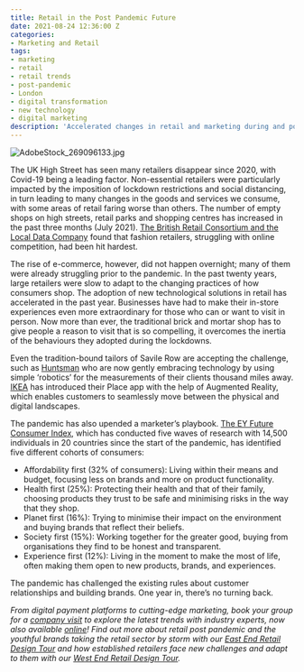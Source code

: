 ```yaml
---
title: Retail in the Post Pandemic Future
date: 2021-08-24 12:36:00 Z
categories:
- Marketing and Retail
tags:
- marketing
- retail
- retail trends
- post-pandemic
- London
- digital transformation
- new technology
- digital marketing
description: 'Accelerated changes in retail and marketing during and post pandemic. '
---
```


![AdobeStock_269096133.jpg](/uploads/AdobeStock_269096133.jpg)

The UK High Street has seen many retailers disappear since 2020, with Covid-19 being a leading factor. Non-essential retailers were particularly impacted by the imposition of lockdown restrictions and social distancing, in turn leading to many changes in the goods and services we consume, with some areas of retail faring worse than others. The number of empty shops on high streets, retail parks and shopping centres has increased in the past three months (July 2021). [The British Retail Consortium and the Local Data Company](https://www.localdatacompany.com/blog/topic/vacancy-rates) found that fashion retailers, struggling with online competition, had been hit hardest.

The rise of e-commerce, however, did not happen overnight; many of them were already struggling prior to the pandemic. In the past twenty years, large retailers were slow to adapt to the changing practices of how consumers shop. The adoption of new technological solutions in retail has accelerated in the past year. Businesses have had to make their in-store experiences even more extraordinary for those who can or want to visit in person. Now more than ever, the traditional brick and mortar shop has to give people a reason to visit that is so compelling, it overcomes the inertia of the behaviours they adopted during the lockdowns. 

Even the tradition-bound tailors of Savile Row are accepting the challenge, such as [Huntsman](https://www.nytimes.com/2020/11/15/business/savile-row-covid.html) who are now gently embracing technology by using simple ‘robotics’ for the measurements of their clients thousand miles away. [IKEA](https://www.forbes.com/sites/briansolis/2021/02/23/ending-the-retail-apocalypse-and-the-next-era-of-post-pandemic-retail-innovation-insights-from-ikeas-chief-digital-officer/) has introduced their Place app with the help of Augmented Reality, which enables customers to seamlessly move between the physical and digital landscapes. 

The pandemic has also upended a marketer’s playbook.  [The EY Future Consumer Index](https://www.ey.com/en_gl/future-consumer-index), which has conducted five waves of research with 14,500 individuals in 20 countries since the start of the pandemic, has identified five different cohorts of consumers:

* Affordability first (32% of consumers): Living within their means and budget, focusing less on brands and more on product functionality.
* Health first (25%): Protecting their health and that of their family, choosing products they trust to be safe and minimising risks in the way that they shop.
* Planet first (16%): Trying to minimise their impact on the environment and buying brands that reflect their beliefs.
* Society first (15%): Working together for the greater good, buying from organisations they find to be honest and transparent.
* Experience first (12%): Living in the moment to make the most of life, often making them open to new products, brands, and experiences.

The pandemic has challenged the existing rules about customer relationships and building brands. One year in, there’s no turning back. 

*From digital payment platforms to cutting-edge marketing, book your group for a [company visit](https://www.insiderlondon.com/london/company-visits/) to explore the latest trends with industry experts, now also available [online](https://www.insiderlondon.com/online-education/online-company-visits/)! Find out more about retail post pandemic and the youthful brands taking the retail sector by storm with our [East End Retail Design Tour](https://www.insiderlondon.com/london/educational-tours/retail-design/#east-end-retail-design) and how established retailers face new challenges and adapt to them with our [West End Retail Design Tour](https://www.insiderlondon.com/london/educational-tours/retail-design/#west-end-retail-design).*